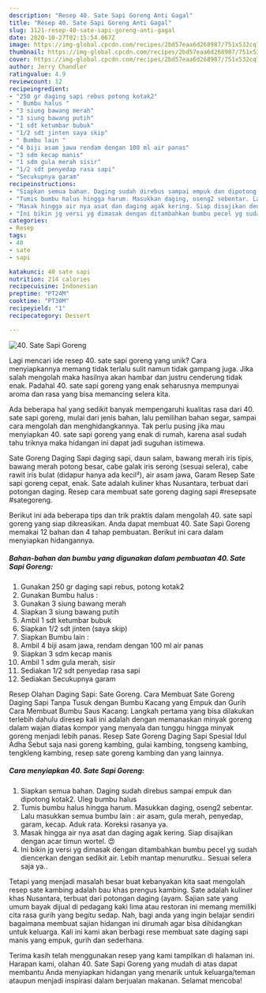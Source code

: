 ```yaml
---
description: "Resep 40. Sate Sapi Goreng Anti Gagal"
title: "Resep 40. Sate Sapi Goreng Anti Gagal"
slug: 3121-resep-40-sate-sapi-goreng-anti-gagal
date: 2020-10-27T02:15:54.067Z
image: https://img-global.cpcdn.com/recipes/2bd57eaa6d268987/751x532cq70/40-sate-sapi-goreng-foto-resep-utama.jpg
thumbnail: https://img-global.cpcdn.com/recipes/2bd57eaa6d268987/751x532cq70/40-sate-sapi-goreng-foto-resep-utama.jpg
cover: https://img-global.cpcdn.com/recipes/2bd57eaa6d268987/751x532cq70/40-sate-sapi-goreng-foto-resep-utama.jpg
author: Jerry Chandler
ratingvalue: 4.9
reviewcount: 12
recipeingredient:
- "250 gr daging sapi rebus potong kotak2"
- " Bumbu halus "
- "3 siung bawang merah"
- "3 siung bawang putih"
- "1 sdt ketumbar bubuk"
- "1/2 sdt jinten saya skip"
- " Bumbu lain "
- "4 biji asam jawa rendam dengan 100 ml air panas"
- "3 sdm kecap manis"
- "1 sdm gula merah sisir"
- "1/2 sdt penyedap rasa sapi"
- "Secukupnya garam"
recipeinstructions:
- "Siapkan semua bahan. Daging sudah direbus sampai empuk dan dipotong kotak2. Uleg bumbu halus"
- "Tumis bumbu halus hingga harum. Masukkan daging, oseng2 sebentar. Lalu masukkan semua bumbu lain : air asam, gula merah, penyedap, garam, kecap. Aduk rata. Koreksi rasanya ya."
- "Masak hingga air nya asat dan daging agak kering. Siap disajikan dengan acar timun wortel. 😍"
- "Ini bikin jg versi yg dimasak dengan ditambahkan bumbu pecel yg sudah diencerkan dengan sedikit air. Lebih mantap menurutku.. Sesuai selera saja ya.."
categories:
- Resep
tags:
- 40
- sate
- sapi

katakunci: 40 sate sapi 
nutrition: 214 calories
recipecuisine: Indonesian
preptime: "PT24M"
cooktime: "PT30M"
recipeyield: "1"
recipecategory: Dessert

---
```



![40. Sate Sapi Goreng](https://img-global.cpcdn.com/recipes/2bd57eaa6d268987/751x532cq70/40-sate-sapi-goreng-foto-resep-utama.jpg)

Lagi mencari ide resep 40. sate sapi goreng yang unik? Cara menyiapkannya memang tidak terlalu sulit namun tidak gampang juga. Jika salah mengolah maka hasilnya akan hambar dan justru cenderung tidak enak. Padahal 40. sate sapi goreng yang enak seharusnya mempunyai aroma dan rasa yang bisa memancing selera kita.

Ada beberapa hal yang sedikit banyak mempengaruhi kualitas rasa dari 40. sate sapi goreng, mulai dari jenis bahan, lalu pemilihan bahan segar, sampai cara mengolah dan menghidangkannya. Tak perlu pusing jika mau menyiapkan 40. sate sapi goreng yang enak di rumah, karena asal sudah tahu triknya maka hidangan ini dapat jadi suguhan istimewa.

Sate Goreng Daging Sapi daging sapi, daun salam, bawang merah iris tipis, bawang merah potong besar, cabe galak iris serong (sesuai selera), cabe rawit iris bulat (didapur hanya ada kecil²), air asam jawa, Garam Resep Sate sapi goreng cepat, enak. Sate adalah kuliner khas Nusantara, terbuat dari potongan daging. Resep cara membuat sate goreng daging sapi #resepsate #sategoreng.


Berikut ini ada beberapa tips dan trik praktis dalam mengolah 40. sate sapi goreng yang siap dikreasikan. Anda dapat membuat 40. Sate Sapi Goreng memakai 12 bahan dan 4 tahap pembuatan. Berikut ini cara dalam menyiapkan hidangannya.

<!--inarticleads1-->

##### Bahan-bahan dan bumbu yang digunakan dalam pembuatan 40. Sate Sapi Goreng:

1. Gunakan 250 gr daging sapi rebus, potong kotak2
1. Gunakan  Bumbu halus :
1. Gunakan 3 siung bawang merah
1. Siapkan 3 siung bawang putih
1. Ambil 1 sdt ketumbar bubuk
1. Siapkan 1/2 sdt jinten (saya skip)
1. Siapkan  Bumbu lain :
1. Ambil 4 biji asam jawa, rendam dengan 100 ml air panas
1. Siapkan 3 sdm kecap manis
1. Ambil 1 sdm gula merah, sisir
1. Sediakan 1/2 sdt penyedap rasa sapi
1. Sediakan Secukupnya garam


Resep Olahan Daging Sapi: Sate Goreng. Cara Membuat Sate Goreng Daging Sapi Tanpa Tusuk dengan Bumbu Kacang yang Empuk dan Gurih Cara Membuat Bumbu Saus Kacang: Langkah pertama yang bisa dilakukan terlebih dahulu diresep kali ini adalah dengan memanaskan minyak goreng dalam wajan diatas kompor yang menyala dan tunggu hingga minyak goreng menjadi lebih panas. Resep Sate Goreng Daging Sapi Spesial Idul Adha Sebut saja nasi goreng kambing, gulai kambing, tongseng kambing, tengkleng kambing, resep sate goreng kambing dan yang lainnya. 

<!--inarticleads2-->

##### Cara menyiapkan 40. Sate Sapi Goreng:

1. Siapkan semua bahan. Daging sudah direbus sampai empuk dan dipotong kotak2. Uleg bumbu halus
1. Tumis bumbu halus hingga harum. Masukkan daging, oseng2 sebentar. Lalu masukkan semua bumbu lain : air asam, gula merah, penyedap, garam, kecap. Aduk rata. Koreksi rasanya ya.
1. Masak hingga air nya asat dan daging agak kering. Siap disajikan dengan acar timun wortel. 😍
1. Ini bikin jg versi yg dimasak dengan ditambahkan bumbu pecel yg sudah diencerkan dengan sedikit air. Lebih mantap menurutku.. Sesuai selera saja ya..


Tetapi yang menjadi masalah besar buat kebanyakan kita saat mengolah resep sate kambing adalah bau khas prengus kambing. Sate adalah kuliner khas Nusantara, terbuat dari potongan daging (ayam. Sajian sate yang umum bayak dijual di pedagang kaki lima atau restoran ini memang memiliki cita rasa gurih yang begitu sedap. Nah, bagi anda yang ingin belajar sendiri bagaimana membuat sajian hidangan ini dirumah agar bisa dihidangkan untuk keluarga. Kali ini kami akan berbagi rese membuat sate daging sapi manis yang empuk, gurih dan sederhana. 

Terima kasih telah menggunakan resep yang kami tampilkan di halaman ini. Harapan kami, olahan 40. Sate Sapi Goreng yang mudah di atas dapat membantu Anda menyiapkan hidangan yang menarik untuk keluarga/teman ataupun menjadi inspirasi dalam berjualan makanan. Selamat mencoba!
